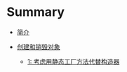 # Summary

* [简介](README.md)

* [创建和销毁对象](first/README.md)

    * [1: 考虑用静态工厂方法代替构造器](first/1-kao-lv-yong-jing-tai-gong-chang-fang-fa-dai-ti-gou-zao-qi.md)

